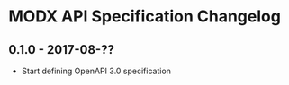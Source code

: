 # MODX API Specification Changelog

## 0.1.0 - 2017-08-??

- Start defining OpenAPI 3.0 specification
